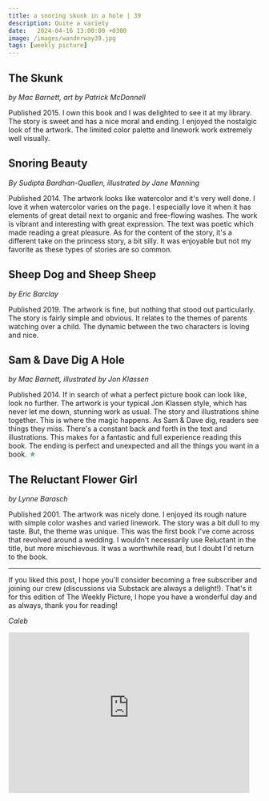 ```yaml
---
title: a snoring skunk in a hole | 39
description: Quite a variety
date:   2024-04-16 13:00:00 +0300
image: /images/wanderway39.jpg
tags: [weekly picture]
---
```


## The Skunk 

*by Mac Barnett, art by Patrick McDonnell*

Published 2015. I own this book and I was delighted to see it at my library. The story is sweet and has a nice moral and ending. I enjoyed the nostalgic look of the artwork. The limited color palette and linework work extremely well visually. 

## Snoring Beauty

*By Sudipta Bardhan-Quallen, illustrated by Jane Manning*

Published 2014. The artwork looks like watercolor and it's very well done. I love it when watercolor varies on the page. I especially love it when it has elements of great detail next to organic and free-flowing washes. The work is vibrant and interesting with great expression. The text was poetic which made reading a great pleasure. As for the content of the story, it's a different take on the princess story, a bit silly. It was enjoyable but not my favorite as these types of stories are so common. 

## Sheep Dog and Sheep Sheep

*by Eric Barclay*

Published 2019. The artwork is fine, but nothing that stood out particularly. The story is fairly simple and obvious. It relates to the themes of parents watching over a child. The dynamic between the two characters is loving and nice. 

## Sam & Dave Dig A Hole

*by Mac Barnett, illustrated by Jon Klassen*

Published 2014. If in search of what a perfect picture book can look like, look no further. The artwork is your typical Jon Klassen style, which has never let me down, stunning work as usual. The story and illustrations shine together. This is where the magic happens. As Sam & Dave dig, readers see things they miss. There's a constant back and forth in the text and illustrations. This makes for a fantastic and full experience reading this book. The ending is perfect and unexpected and all the things you want in a book. <h style="color:#5ABB71;">★</h>

## The Reluctant Flower Girl

*by Lynne Barasch*

Published 2001. The artwork was nicely done. I enjoyed its rough nature with simple color washes and varied linework. The story was a bit dull to my taste. But, the theme was unique. This was the first book I've come across that revolved around a wedding. I wouldn't necessarily use Reluctant in the title, but more mischievous. It was a worthwhile read, but I doubt I'd return to the book. 

***

If you liked this post, I hope you'll consider becoming a free subscriber and joining our crew (discussions via Substack are always a delight!). That's it for this edition of The Weekly Picture, I hope you have a wonderful day and as always, thank you for reading!

*Caleb*
    
<iframe src="https://thewanderway.substack.com/embed" width="480" height="320" style="border:1px solid #EEE; background:white;" frameborder="0" scrolling="no"></iframe>
